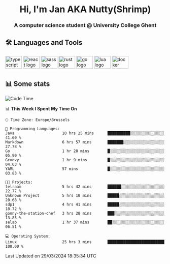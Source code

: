 <h1 align="center">Hi, I'm Jan AKA Nutty(Shrimp)</h1>
<h3 align="center">A computer science student @ University College Ghent</h3>

<h2 align="left">🛠️ Languages and Tools</h2>

###

<div align="left">
  <img src="https://cdn.jsdelivr.net/gh/devicons/devicon/icons/typescript/typescript-original.svg" height="40" width="52" alt="typescript logo"  />
  <img src="https://cdn.jsdelivr.net/gh/devicons/devicon/icons/react/react-original.svg" height="40" width="52" alt="react logo"  />
  <img src="https://cdn.jsdelivr.net/gh/devicons/devicon/icons/sass/sass-original.svg" height="40" width="52" alt="sass logo"  />
  <img src="https://cdn.jsdelivr.net/gh/devicons/devicon@latest/icons/rust/rust-original.svg" height="40" width="52" alt="rust logo" />
  <img src="https://cdn.jsdelivr.net/gh/devicons/devicon/icons/go/go-original.svg" height="40" width="52" alt="go logo"  />
  <img src="https://cdn.jsdelivr.net/gh/devicons/devicon/icons/lua/lua-original.svg" height="40" width="52" alt="lua logo"  />
  <img src="https://cdn.jsdelivr.net/gh/devicons/devicon/icons/docker/docker-original.svg" height="40" width="52" alt="docker logo"  />
</div>

<h2>📊 Some stats</h2>

<!--START_SECTION:waka-->
![Code Time](http://img.shields.io/badge/Code%20Time-4%2C326%20hrs%2027%20mins-blue)

📊 **This Week I Spent My Time On** 

```text
🕑︎ Time Zone: Europe/Brussels

💬 Programming Languages: 
Java                     10 hrs 25 mins      ██████████░░░░░░░░░░░░░░░   41.60 % 
Markdown                 6 hrs 57 mins       ███████░░░░░░░░░░░░░░░░░░   27.78 % 
Go                       1 hr 28 mins        █░░░░░░░░░░░░░░░░░░░░░░░░   05.90 % 
Groovy                   1 hr 9 mins         █░░░░░░░░░░░░░░░░░░░░░░░░   04.63 % 
YAML                     57 mins             █░░░░░░░░░░░░░░░░░░░░░░░░   03.83 % 

🐱‍💻 Projects: 
telraam                  5 hrs 42 mins       ██████░░░░░░░░░░░░░░░░░░░   22.77 % 
Unknown Project          5 hrs 10 mins       █████░░░░░░░░░░░░░░░░░░░░   20.68 % 
sdp1                     4 hrs 41 mins       █████░░░░░░░░░░░░░░░░░░░░   18.72 % 
gonny-the-station-chef   3 hrs 28 mins       ███░░░░░░░░░░░░░░░░░░░░░░   13.85 % 
selab                    1 hr 37 mins        ██░░░░░░░░░░░░░░░░░░░░░░░   06.51 % 

💻 Operating System: 
Linux                    25 hrs 3 mins       █████████████████████████   100.00 % 
```


 Last Updated on 29/03/2024 18:35:34 UTC
<!--END_SECTION:waka-->
